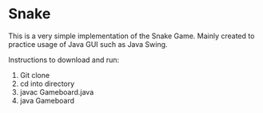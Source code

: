 # Snake
This is a very simple implementation of the Snake Game. Mainly created to practice usage of Java GUI such as Java Swing. 

Instructions to download and run:
1. Git clone
2. cd into directory
3. javac Gameboard.java
4. java Gameboard



